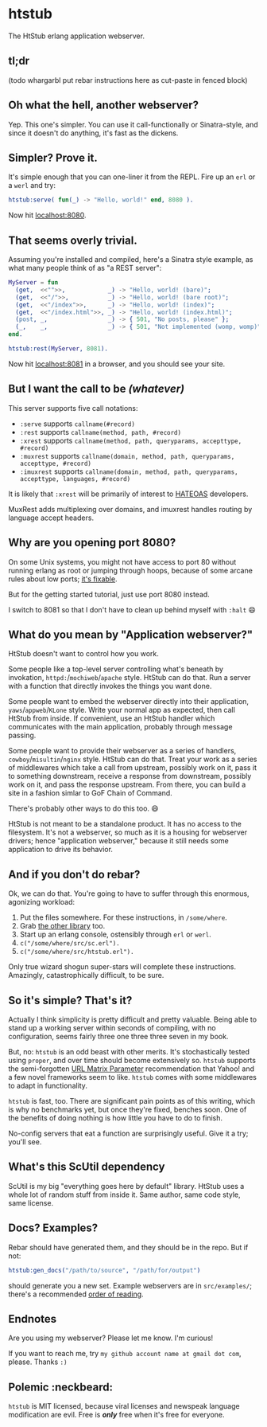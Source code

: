 htstub
======

The HtStub erlang application webserver.



tl;dr
-----

(todo whargarbl put rebar instructions here as cut-paste in fenced block)



Oh what the hell, another webserver?
------------------------------------

Yep.  This one's simpler.  You can use it call-functionally or Sinatra-style, and since it doesn't do anything, it's fast as the dickens.



Simpler?  Prove it.
-------------------

It's simple enough that you can one-liner it from the REPL.  Fire up an `erl` or a `werl` and try:

```erlang
htstub:serve( fun(_) -> "Hello, world!" end, 8080 ).
```

Now hit [localhost:8080](http://localhost:8080).



That seems overly trivial.
--------------------------

Assuming you're installed and compiled, here's a Sinatra style example, as what many people think of as "a REST server":

```erlang
MyServer = fun
  (get,  <<"">>,            _) -> "Hello, world! (bare)";
  (get,  <<"/">>,           _) -> "Hello, world! (bare root)";
  (get,  <<"/index">>,      _) -> "Hello, world! (index)";
  (get,  <<"/index.html">>, _) -> "Hello, world! (index.html)";
  (post, _,                 _) -> { 501, "No posts, please" };
  (_,    _,                 _) -> { 501, "Not implemented (womp, womp)" }
end.

htstub:rest(MyServer, 8081).
```

Now hit [localhost:8081](http://localhost:8081) in a browser, and you should see your site.



But I want the call to be *(whatever)*
--------------------------------------

This server supports five call notations:

* `:serve` supports `callname(#record)`
* `:rest` supports `callname(method, path, #record)`
* `:xrest` supports `callname(method, path, queryparams, accepttype, #record)`
* `:muxrest` supports `callname(domain, method, path, queryparams, accepttype, #record)`
* `:imuxrest` supports `callname(domain, method, path, queryparams, accepttype, languages, #record)`

It is likely that `:xrest` will be primarily of interest to [HATEOAS](http://timelessrepo.com/haters-gonna-hateoas) developers.  

MuxRest adds multiplexing over domains, and imuxrest handles routing by language accept headers.



Why are you opening port 8080?
------------------------------

On some Unix systems, you might not have access to port 80 without running erlang as root or jumping through hoops, because of some arcane rules about low ports; [it's fixable](#fixinglowports).

But for the getting started tutorial, just use port 8080 instead.

I switch to 8081 so that I don't have to clean up behind myself with `:halt` :smile:



What do you mean by "Application webserver?"
--------------------------------------------

HtStub doesn't want to control how you work.

Some people like a top-level server controlling what's beneath by invokation, `httpd:`/`mochiweb`/`apache` style.  HtStub can do that.  Run a server with a function that directly invokes the things you want done.

Some people want to embed the webserver directly into their application, `yaws`/`appweb`/`KLone` style.  Write your normal app as expected, then call HtStub from inside.  If convenient, use an HtStub handler which communicates with the main application, probably through message passing.

Some people want to provide their webserver as a series of handlers, `cowboy`/`misultin`/`nginx` style.  HtStub can do that.  Treat your work as a series of middlewares which take a call from upstream, possibly work on it, pass it to something downstream, receive a response from downstream, possibly work on it, and pass the response upstream.  From there, you can build a site in a fashion simlar to GoF Chain of Command.

There's probably other ways to do this too.  :smile:

HtStub is not meant to be a standalone product.  It has no access to the filesystem.  It's not a webserver, so much as it is a housing for webserver drivers; hence "application webserver," because it still needs some application to drive its behavior.



And if you don't do rebar?
--------------------------

Ok, we can do that.  You're going to have to suffer through this enormous, agonizing workload:

1. Put the files somewhere.  For these instructions, in `/some/where`.
1. Grab [the other library](https://github.com/StoneCypher/scutil.github.com) too.
1. Start up an erlang console, ostensibly through `erl` or `werl`.
1. `c("/some/where/src/sc.erl").`
1. `c("/some/where/src/htstub.erl").`

Only true wizard shogun super-stars will complete these instructions.  Amazingly, catastrophically difficult, to be sure.




So it's simple?  That's it?
---------------------------

Actually I think simplicity is pretty difficult and pretty valuable.  Being able to stand up a working server within seconds of compiling, with no configuration, seems fairly three one three three seven in my book.

But, no: `htstub` is an odd beast with other merits.  It's stochastically tested using `proper`, and over time should become extensively so.  `htstub` supports the semi-forgotten [URL Matrix Parameter](http://www.w3.org/DesignIssues/MatrixURIs.html) recommendation that Yahoo! and a few novel frameworks seem to like.  `htstub` comes with some middlewares to adapt in functionality.

`htstub` is fast, too.  There are significant pain points as of this writing, which is why no benchmarks yet, but once they're fixed, benches soon.  One of the benefits of doing nothing is how little you have to do to finish.

No-config servers that eat a function are surprisingly useful.  Give it a try; you'll see.



What's this ScUtil dependency
-----------------------------

ScUtil is my big "everything goes here by default" library.  HtStub uses a whole lot of random stuff from inside it.  Same author, same code style, same license.



Docs?  Examples?
----------------

Rebar should have generated them, and they should be in the repo.  But if not:

```erlang
htstub:gen_docs("/path/to/source", "/path/for/output")
```

should generate you a new set.  Example webservers are in `src/examples/`; there's a recommended [order of reading](/src/examples/README.md).



Endnotes
--------

Are you using my webserver?  Please let me know.  I'm curious!

If you want to reach me, try `my github account name at gmail dot com`, please.  Thanks `:)`



Polemic :neckbeard:
-------------------

`htstub` is MIT licensed, because viral licenses and newspeak language modification are evil.  Free is ***only*** free when it's free for everyone.
